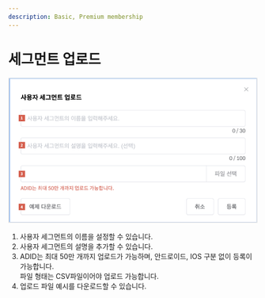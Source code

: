 ```yaml
---
description: Basic, Premium membership
---
```


# 세그먼트 업로드

![](<../.gitbook/assets/image (52).png>)

1. 사용자 세그먼트의 이름을 설정할 수 있습니다.
2. 사용자 세그먼트의 설명을 추가할 수 있습니다.
3. ADID는 최대 50만 개까지 업로드가 가능하며, 안드로이드, IOS 구분 없이 등록이 가능합니다.\
   파일 형태는 CSV파일이어야 업로드 가능합니다.
4. 업로드 파일 예시를 다운로드할 수 있습니다.

